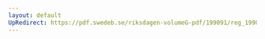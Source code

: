 ```yaml
---
layout: default
UpRedirect: https://pdf.swedeb.se/riksdagen-volumeG-pdf/199091/reg_199091/reg_199091_1164.pdf
---
```

